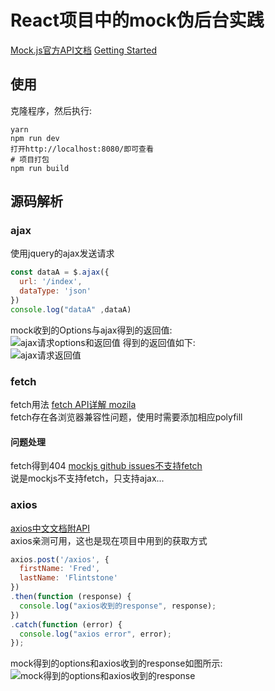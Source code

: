 # React项目中的mock伪后台实践
[Mock.js官方API文档](https://github.com/nuysoft/Mock/wiki/Mock.mock())
[Getting Started](https://github.com/nuysoft/Mock/wiki/Getting-Started)
## 使用
克隆程序，然后执行:
```
yarn
npm run dev
打开http://localhost:8080/即可查看
# 项目打包
npm run build
```
## 源码解析  
### ajax
使用jquery的ajax发送请求
```javascript
const dataA = $.ajax({
  url: '/index',
  dataType: 'json'
})
console.log("dataA" ,dataA)
```
mock收到的Options与ajax得到的返回值:  
![ajax请求options和返回值](https://github.com/vonxq/react-mock-demo/blob/master/img/ajaxOptionsAndResponse.png?raw=true)
得到的返回值如下:  
![ajax请求返回值](https://github.com/vonxq/react-mock-demo/blob/master/img/ajaxResponse.png?raw=true)

### fetch
fetch用法 [fetch API详解 mozila](https://developer.mozilla.org/zh-CN/docs/Web/API/Fetch_API/Using_Fetch)  
fetch存在各浏览器兼容性问题，使用时需要添加相应polyfill  
#### 问题处理
fetch得到404
  [mockjs github issues不支持fetch](https://github.com/nuysoft/Mock/issues?utf8=%E2%9C%93&q=fetch)  
  说是mockjs不支持fetch，只支持ajax...

### axios
[axios中文文档附API](https://www.kancloud.cn/yunye/axios/234845)  
axios亲测可用，这也是现在项目中用到的获取方式  

```javascript
axios.post('/axios', {
  firstName: 'Fred',
  lastName: 'Flintstone'
})
.then(function (response) {
  console.log("axios收到的response", response);
})
.catch(function (error) {
  console.log("axios error", error);
});
```  
mock得到的options和axios收到的response如图所示:  
![mock得到的options和axios收到的response](https://github.com/vonxq/react-mock-demo/blob/master/img/axiosAndMockjs.png?raw=true)
